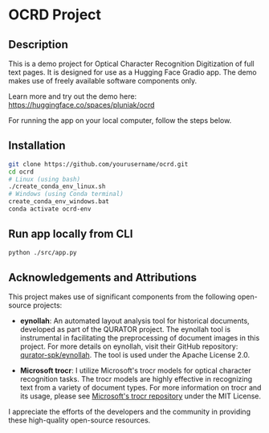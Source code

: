 # OCRD Project

## Description
This is a demo project for Optical Character Recognition Digitization of full text pages. It is designed for use as a Hugging Face Gradio app. The demo makes use of freely available software components only. 

Learn more and try out the demo here: https://huggingface.co/spaces/pluniak/ocrd

For running the app on your local computer, follow the steps below.

## Installation
```bash
git clone https://github.com/yourusername/ocrd.git
cd ocrd
# Linux (using bash)
./create_conda_env_linux.sh 
# Windows (using Conda terminal)
create_conda_env_windows.bat
conda activate ocrd-env
```

## Run app locally from CLI
```bash
python ./src/app.py
```

## Acknowledgements and Attributions

This project makes use of significant components from the following open-source projects:

- **eynollah**: An automated layout analysis tool for historical documents, developed as part of the QURATOR project. The eynollah tool is instrumental in facilitating the preprocessing of document images in this project. For more details on eynollah, visit their GitHub repository: [qurator-spk/eynollah](https://github.com/qurator-spk/eynollah). The tool is used under the Apache License 2.0.

- **Microsoft trocr**: I utilize Microsoft's trocr models for optical character recognition tasks. The trocr models are highly effective in recognizing text from a variety of document types. For more information on trocr and its usage, please see [Microsoft's trocr repository](https://github.com/microsoft/unilm) under the MIT License.

I appreciate the efforts of the developers and the community in providing these high-quality open-source resources.
